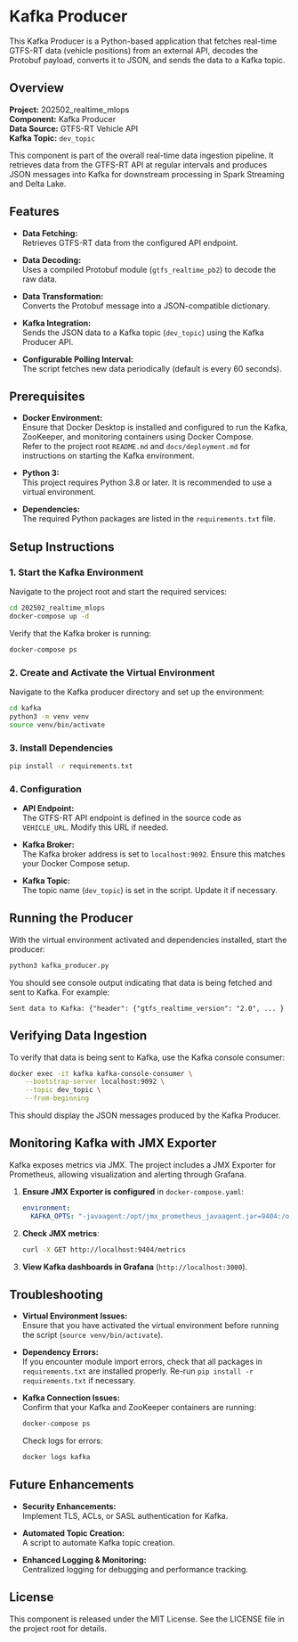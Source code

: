 # Kafka Producer

This Kafka Producer is a Python-based application that fetches real-time GTFS-RT data (vehicle positions) from an external API, decodes the Protobuf payload, converts it to JSON, and sends the data to a Kafka topic.

## Overview

**Project:** 202502_realtime_mlops  
**Component:** Kafka Producer  
**Data Source:** GTFS-RT Vehicle API  
**Kafka Topic:** `dev_topic`

This component is part of the overall real-time data ingestion pipeline. It retrieves data from the GTFS-RT API at regular intervals and produces JSON messages into Kafka for downstream processing in Spark Streaming and Delta Lake.

## Features

- **Data Fetching:**  
  Retrieves GTFS-RT data from the configured API endpoint.

- **Data Decoding:**  
  Uses a compiled Protobuf module (`gtfs_realtime_pb2`) to decode the raw data.

- **Data Transformation:**  
  Converts the Protobuf message into a JSON-compatible dictionary.

- **Kafka Integration:**  
  Sends the JSON data to a Kafka topic (`dev_topic`) using the Kafka Producer API.

- **Configurable Polling Interval:**  
  The script fetches new data periodically (default is every 60 seconds).

## Prerequisites

- **Docker Environment:**  
  Ensure that Docker Desktop is installed and configured to run the Kafka, ZooKeeper, and monitoring containers using Docker Compose.  
  Refer to the project root `README.md` and `docs/deployment.md` for instructions on starting the Kafka environment.

- **Python 3:**  
  This project requires Python 3.8 or later. It is recommended to use a virtual environment.

- **Dependencies:**  
  The required Python packages are listed in the `requirements.txt` file.

## Setup Instructions

### 1. Start the Kafka Environment

Navigate to the project root and start the required services:

```bash
cd 202502_realtime_mlops
docker-compose up -d
```

Verify that the Kafka broker is running:

```bash
docker-compose ps
```

### 2. Create and Activate the Virtual Environment

Navigate to the Kafka producer directory and set up the environment:

```bash
cd kafka
python3 -m venv venv
source venv/bin/activate
```

### 3. Install Dependencies

```bash
pip install -r requirements.txt
```

### 4. Configuration

- **API Endpoint:**  
  The GTFS-RT API endpoint is defined in the source code as `VEHICLE_URL`. Modify this URL if needed.

- **Kafka Broker:**  
  The Kafka broker address is set to `localhost:9092`. Ensure this matches your Docker Compose setup.

- **Kafka Topic:**  
  The topic name (`dev_topic`) is set in the script. Update it if necessary.

## Running the Producer

With the virtual environment activated and dependencies installed, start the producer:

```bash
python3 kafka_producer.py
```

You should see console output indicating that data is being fetched and sent to Kafka. For example:

```
Sent data to Kafka: {"header": {"gtfs_realtime_version": "2.0", ... }
```

## Verifying Data Ingestion

To verify that data is being sent to Kafka, use the Kafka console consumer:

```bash
docker exec -it kafka kafka-console-consumer \
    --bootstrap-server localhost:9092 \
    --topic dev_topic \
    --from-beginning
```

This should display the JSON messages produced by the Kafka Producer.

## Monitoring Kafka with JMX Exporter

Kafka exposes metrics via JMX. The project includes a JMX Exporter for Prometheus, allowing visualization and alerting through Grafana.

1. **Ensure JMX Exporter is configured** in `docker-compose.yaml`:
   ```yaml
   environment:
     KAFKA_OPTS: "-javaagent:/opt/jmx_prometheus_javaagent.jar=9404:/opt/kafka_jmx_exporter.yml"
   ```

2. **Check JMX metrics**:
   ```bash
   curl -X GET http://localhost:9404/metrics
   ```

3. **View Kafka dashboards in Grafana** (`http://localhost:3000`).

## Troubleshooting

- **Virtual Environment Issues:**  
  Ensure that you have activated the virtual environment before running the script (`source venv/bin/activate`).

- **Dependency Errors:**  
  If you encounter module import errors, check that all packages in `requirements.txt` are installed properly. Re-run `pip install -r requirements.txt` if necessary.

- **Kafka Connection Issues:**  
  Confirm that your Kafka and ZooKeeper containers are running:
  ```bash
  docker-compose ps
  ```
  Check logs for errors:
  ```bash
  docker logs kafka
  ```

## Future Enhancements

- **Security Enhancements:**  
  Implement TLS, ACLs, or SASL authentication for Kafka.

- **Automated Topic Creation:**  
  A script to automate Kafka topic creation.

- **Enhanced Logging & Monitoring:**  
  Centralized logging for debugging and performance tracking.

## License

This component is released under the MIT License. See the LICENSE file in the project root for details.

